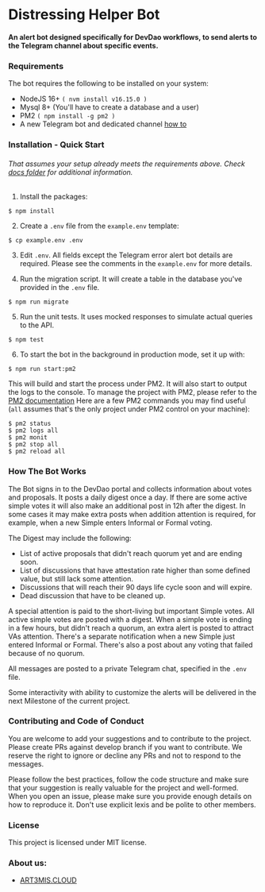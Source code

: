 # Distressing Helper Bot

#### An alert bot designed specifically for DevDao workflows, to send alerts to the Telegram channel about specific events.

### Requirements

The bot requires the following to be installed on your system:

- NodeJS 16+ `( nvm install v16.15.0 )`
- Mysql 8+ (You'll have to create a database and a user)
- PM2 `( npm install -g pm2 )`
- A new Telegram bot and dedicated channel [how to](https://github.com/a3mc/helperbot/blob/master/docs/telegram.md)

### Installation - Quick Start
###### That assumes your setup already meets the requirements above. Check [docs folder](https://github.com/a3mc/helperbot/tree/master/docs) for additional information.

1. Install the packages:
```shell
$ npm install
```

2. Create a `.env` file from the `example.env` template:

```shell
$ cp example.env .env
```

3. Edit `.env`. All fields except the Telegram error alert bot details are required. Please see the comments in the `example.env` for more details.

4. Run the migration script. It will create a table in the database you've provided in the `.env` file.

```shell
$ npm run migrate
```

5. Run the unit tests. It uses mocked responses to simulate actual queries to the API.

```shell
$ npm test
```

6. To start the bot in the background in production mode, set it up with:
```shell
$ npm run start:pm2
```

This will build and start the process under PM2. It will also start to output the logs to the console. To manage the project with PM2, please refer to the [PM2 documentation](https://pm2.keymetrics.io/docs/usage/quick-start/)
Here are a few PM2 commands you may find useful (`all` assumes that's the only project under PM2 control on your machine):
```shell
$ pm2 status
$ pm2 logs all
$ pm2 monit
$ pm2 stop all
$ pm2 reload all
```

### How The Bot Works

The Bot signs in to the DevDao portal and collects information about votes and proposals. It posts a daily digest once a day. If there are some active simple votes it will also make an additional post in 12h after the digest. In some cases it may make extra posts when addition attention is required, for example, when a new Simple enters Informal or Formal voting.

The Digest may include the following:

- List of active proposals that didn't reach quorum yet and are ending soon.
- List of discussions that have attestation rate higher than some defined value, but still lack some attention.
- Discussions that will reach their 90 days life cycle soon and will expire.
- Dead discussion that have to be cleaned up.

A special attention is paid to the short-living but important Simple votes. All active simple votes are posted with a digest.
When a simple vote is ending in a few hours, but didn't reach a quorum, an extra alert is posted to attract VAs attention.
There's a separate notification when a new Simple just entered Informal or Formal.
There's also a post about any voting that failed because of no quorum.

All messages are posted to a private Telegram chat, specified in the `.env` file.

Some interactivity with ability to customize the alerts will be delivered in the next Milestone of the current project.

### Contributing and Code of Conduct

You are welcome to add your suggestions and to contribute to the project. Please create PRs against develop branch if you want to contribute. We reserve the right to ignore or decline any PRs and not to respond to the messages.

Please follow the best practices, follow the code structure and make sure that your suggestion is really valuable for the project and well-formed. When you open an issue, please make sure you provide enough details on how to reproduce it. Don't use explicit lexis and be polite to other members.

### License

This project is licensed under MIT license.

### About us:
* [ART3MIS.CLOUD](https://art3mis.cloud)
